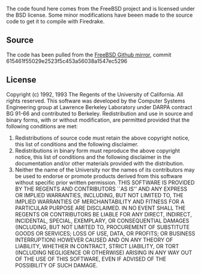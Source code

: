 The code found here comes from the FreeBSD project and is licensed under the BSD license. Some minor modifications have beeen made to the source code to get it to compile with Firedrake.

## Source
The code has been pulled from the [FreeBSD Github mirror](https://github.com/freebsd/freebsd), commit 615461f55029e2523f5c453a56038a1547ec5296

## License
Copyright (c) 1992, 1993
The Regents of the University of California.  All rights reserved.
This software was developed by the Computer Systems Engineering group
at Lawrence Berkeley Laboratory under DARPA contract BG 91-66 and
contributed to Berkeley.
Redistribution and use in source and binary forms, with or without
modification, are permitted provided that the following conditions
are met:
1. Redistributions of source code must retain the above copyright
   notice, this list of conditions and the following disclaimer.
2. Redistributions in binary form must reproduce the above copyright
   notice, this list of conditions and the following disclaimer in the
   documentation and/or other materials provided with the distribution.
4. Neither the name of the University nor the names of its contributors
   may be used to endorse or promote products derived from this software
   without specific prior written permission.
THIS SOFTWARE IS PROVIDED BY THE REGENTS AND CONTRIBUTORS ``AS IS'' AND
ANY EXPRESS OR IMPLIED WARRANTIES, INCLUDING, BUT NOT LIMITED TO, THE
IMPLIED WARRANTIES OF MERCHANTABILITY AND FITNESS FOR A PARTICULAR PURPOSE
ARE DISCLAIMED.  IN NO EVENT SHALL THE REGENTS OR CONTRIBUTORS BE LIABLE
FOR ANY DIRECT, INDIRECT, INCIDENTAL, SPECIAL, EXEMPLARY, OR CONSEQUENTIAL
DAMAGES (INCLUDING, BUT NOT LIMITED TO, PROCUREMENT OF SUBSTITUTE GOODS
OR SERVICES; LOSS OF USE, DATA, OR PROFITS; OR BUSINESS INTERRUPTION)
HOWEVER CAUSED AND ON ANY THEORY OF LIABILITY, WHETHER IN CONTRACT, STRICT
LIABILITY, OR TORT (INCLUDING NEGLIGENCE OR OTHERWISE) ARISING IN ANY WAY
OUT OF THE USE OF THIS SOFTWARE, EVEN IF ADVISED OF THE POSSIBILITY OF
SUCH DAMAGE.
